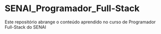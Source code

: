 # SENAI_Programador_Full-Stack
Este repositório abrange o conteúdo aprendido no curso de Programador Full-Stack do SENAI
